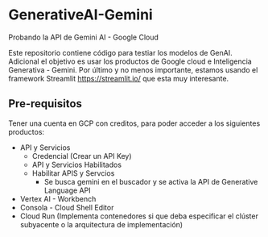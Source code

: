 # GenerativeAI-Gemini
Probando la API de Gemini AI - Google Cloud

Este repositorio contiene código para testiar los modelos de GenAI. Adicional el objetivo es usar los productos de Google cloud e Inteligencia Generativa - Gemini.
Por último y no menos importante, estamos usando el framework Streamlit https://streamlit.io/ que esta muy interesante.

## Pre-requisitos

Tener una cuenta en GCP con creditos, para poder acceder a los siguientes productos:
- API y Servicios
  -  Credencial (Crear un API Key)
  -  API y Servicios Habilitados
    -  Habilitar APIS y Servcios
       -  Se busca gemini en el buscador y se activa la API de Generative Language API
- Vertex AI - Workbench
- Consola - Cloud Shell Editor
- Cloud Run (Implementa contenedores si que deba especificar el clúster subyacente o la arquitectura de implementación)
